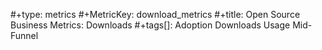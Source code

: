 #+type: metrics
#+MetricKey: download_metrics
#+title: Open Source Business Metrics: Downloads
#+tags[]: Adoption Downloads Usage Mid-Funnel
